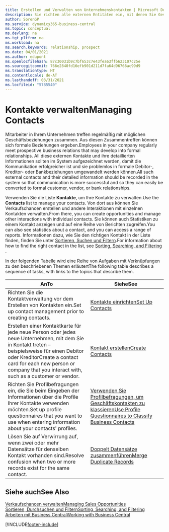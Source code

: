 ```yaml
---
title: Erstellen und Verwalten von Unternehmenskontakten | Microsoft Docs
description: Sie richten alle externen Entitäten ein, mit denen Sie Geschäftsbeziehungen haben (wie Debitoren, Interessenten, Kreditoren und Berater).
author: SorenGP
ms.service: dynamics365-business-central
ms.topic: conceptual
ms.devlang: na
ms.tgt_pltfrm: na
ms.workload: na
ms.search.keywords: relationship, prospect
ms.date: 04/01/2021
ms.author: edupont
ms.openlocfilehash: 87c30031b9c7bf653c7e43fea63ffb623107c25e
ms.sourcegitcommit: 766e2840fd16efb901d211d7fa64d96766ac99d9
ms.translationtype: HT
ms.contentlocale: de-AT
ms.lasthandoff: 03/31/2021
ms.locfileid: "5785540"
---
```

# <a name="managing-contacts"></a><span data-ttu-id="a9b6d-103">Kontakte verwalten</span><span class="sxs-lookup"><span data-stu-id="a9b6d-103">Managing Contacts</span></span>

<span data-ttu-id="a9b6d-104">Mitarbeiter in Ihrem Unternehmen treffen regelmäßig mit möglichen Geschäftsbeziehungen zusammen. Aus diesen Zusammentreffen können sich formale Beziehungen ergeben.</span><span class="sxs-lookup"><span data-stu-id="a9b6d-104">Employees in your company regularly meet prospective business relations that may develop into formal relationships.</span></span> <span data-ttu-id="a9b6d-105">All diese externen Kontakte und ihre detaillierten Informationen sollten im System aufgezeichnet werden, damit die Kommunikation erfolgreicher ist und sie problemlos in formale Debitor-, Kreditor- oder Bankbeziehungen umgewandelt werden können.</span><span class="sxs-lookup"><span data-stu-id="a9b6d-105">All such external contacts and their detailed information should be recorded in the system so that communication is more successful and so they can easily be converted to formal customer, vendor, or bank relationships.</span></span>

<span data-ttu-id="a9b6d-106">Verwenden Sie die Liste **Kontakte**, um Ihre Kontakte zu verwalten.</span><span class="sxs-lookup"><span data-stu-id="a9b6d-106">Use the **Contacts** list to manage your contacts.</span></span> <span data-ttu-id="a9b6d-107">Von dort aus können Sie Verkaufschancen erstellen und andere Interaktionen mit einzelnen Kontakten verwalten.</span><span class="sxs-lookup"><span data-stu-id="a9b6d-107">From there, you can create opportunities and manage other interactions with individual contacts.</span></span> <span data-ttu-id="a9b6d-108">Sie können auch Statistiken zu einem Kontakt anzeigen und auf eine Reihe von Berichten zugreifen.</span><span class="sxs-lookup"><span data-stu-id="a9b6d-108">You can also see statistics about a contact, and you can access a range of reports.</span></span> <span data-ttu-id="a9b6d-109">Informationen dazu, wie Sie den richtigen Kontakt in der Liste finden, finden Sie unter [Sortieren, Suchen und Filtern](ui-enter-criteria-filters.md).</span><span class="sxs-lookup"><span data-stu-id="a9b6d-109">For information about how to find the right contact in the list, see [Sorting, Searching, and Filtering](ui-enter-criteria-filters.md) .</span></span>  

<span data-ttu-id="a9b6d-110">In der folgenden Tabelle wird eine Reihe von Aufgaben mit Verknüpfungen zu den beschriebenen Themen erläutert</span><span class="sxs-lookup"><span data-stu-id="a9b6d-110">The following table describes a sequence of tasks, with links to the topics that describe them.</span></span>

| <span data-ttu-id="a9b6d-111">An</span><span class="sxs-lookup"><span data-stu-id="a9b6d-111">To</span></span> | <span data-ttu-id="a9b6d-112">Siehe</span><span class="sxs-lookup"><span data-stu-id="a9b6d-112">See</span></span> |
| --- | --- |
| <span data-ttu-id="a9b6d-113">Richten Sie die Kontaktverwaltung vor dem Erstellen von Kontakten ein.</span><span class="sxs-lookup"><span data-stu-id="a9b6d-113">Set up contact management prior to creating contacts.</span></span> |[<span data-ttu-id="a9b6d-114">Kontakte einrichten</span><span class="sxs-lookup"><span data-stu-id="a9b6d-114">Set Up Contacts</span></span>](marketing-setup-contacts.md) |
| <span data-ttu-id="a9b6d-115">Erstellen einer Kontaktkarte für jede neue Person oder jedes neue Unternehmen, mit dem Sie in Kontakt treten – beispielsweise für einen Debitor oder Kreditor</span><span class="sxs-lookup"><span data-stu-id="a9b6d-115">Create a contact card for each new person or company that you interact with, such as a customer or vendor.</span></span> |[<span data-ttu-id="a9b6d-116">Kontakt erstellen</span><span class="sxs-lookup"><span data-stu-id="a9b6d-116">Create Contacts</span></span>](marketing-create-contact-companies.md) |
|<span data-ttu-id="a9b6d-117">Richten Sie Profilbefragungen ein, die Sie beim Eingeben der Informationen über die Profile Ihrer Kontakte verwenden möchten.</span><span class="sxs-lookup"><span data-stu-id="a9b6d-117">Set up profile questionnaires that you want to use when entering information about your contacts' profiles.</span></span>|[<span data-ttu-id="a9b6d-118">Verwenden Sie Profilbefragungen, um Geschäftskontakten zu klassieren</span><span class="sxs-lookup"><span data-stu-id="a9b6d-118">Use Profile Questionnaires to Classify Business Contacts</span></span>](marketing-create-contact-profile-questionnaire.md)|
|<span data-ttu-id="a9b6d-119">Lösen Sie auf Verwirrung auf, wenn zwei oder mehr Datensätze für denselben Kontakt vorhanden sind.</span><span class="sxs-lookup"><span data-stu-id="a9b6d-119">Resolve confusion when two or more records exist for the same contact.</span></span>|[<span data-ttu-id="a9b6d-120">Doppelt Datensätze zusammenführen</span><span class="sxs-lookup"><span data-stu-id="a9b6d-120">Merge Duplicate Records</span></span>](sales-how-merge-duplicate-records.md)|

## <a name="see-also"></a><span data-ttu-id="a9b6d-121">Siehe auch</span><span class="sxs-lookup"><span data-stu-id="a9b6d-121">See Also</span></span>

[<span data-ttu-id="a9b6d-122">Verkaufschancen verwalten</span><span class="sxs-lookup"><span data-stu-id="a9b6d-122">Managing Sales Opportunities</span></span>](marketing-manage-sales-opportunities.md)  
[<span data-ttu-id="a9b6d-123">Sortieren, Durchsuchen und Filtern</span><span class="sxs-lookup"><span data-stu-id="a9b6d-123">Sorting, Searching, and Filtering</span></span>](ui-enter-criteria-filters.md)  
[<span data-ttu-id="a9b6d-124">Arbeiten mit  Business Central</span><span class="sxs-lookup"><span data-stu-id="a9b6d-124">Working with Business Central</span></span>](ui-work-product.md)  


[!INCLUDE[footer-include](includes/footer-banner.md)]